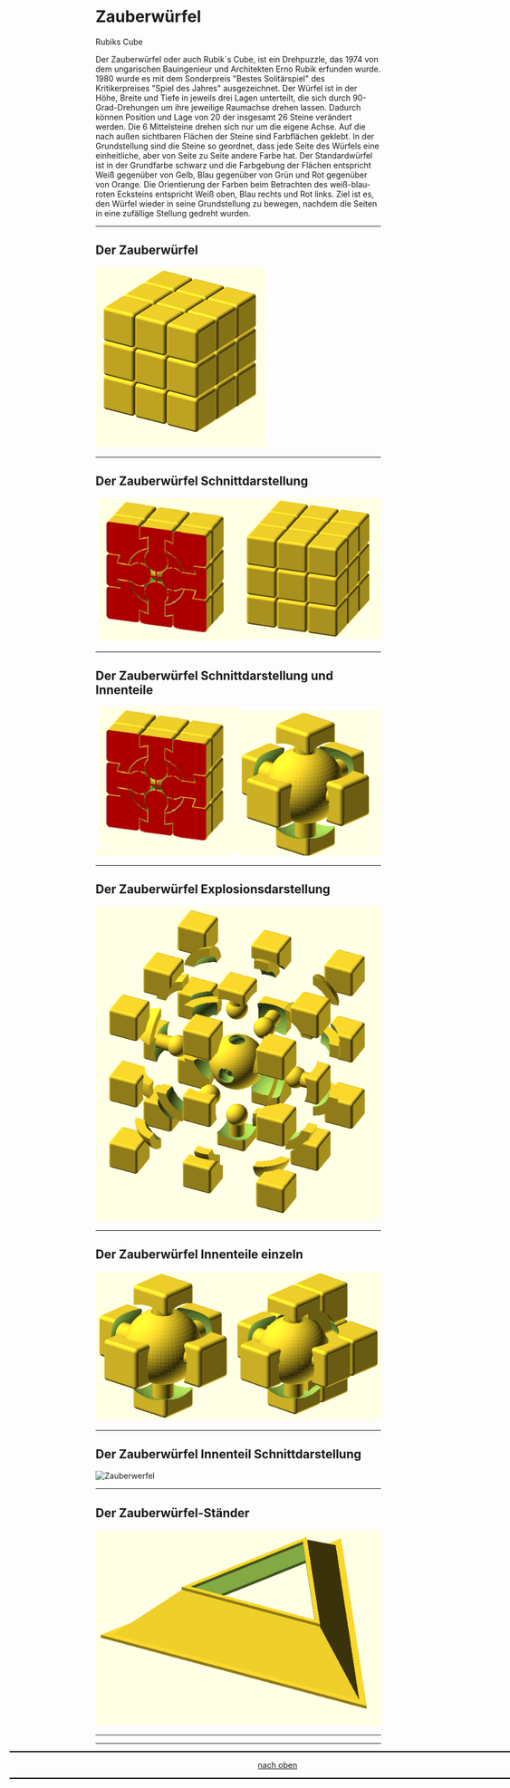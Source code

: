 <a name="oben"></a>

 

# Zauberwürfel
Rubiks Cube

Der Zauberwürfel oder auch Rubik´s Cube, ist ein Drehpuzzle, das 1974 von dem ungarischen Bauingenieur und Architekten Erno Rubik erfunden wurde. 1980 wurde es mit dem Sonderpreis "Bestes Solitärspiel" des Kritikerpreises "Spiel des Jahres" ausgezeichnet. Der Würfel ist in der Höhe, Breite und Tiefe in jeweils drei Lagen unterteilt, die sich durch 90-Grad-Drehungen um ihre jeweilige Raumachse drehen lassen. Dadurch können Position und Lage von 20 der insgesamt 26 Steine verändert werden. Die 6 Mittelsteine drehen sich nur um die eigene Achse. Auf die nach außen sichtbaren Flächen der Steine sind Farbflächen geklebt. In der Grundstellung sind die Steine so geordnet, dass jede Seite des Würfels eine einheitliche, aber von Seite zu Seite andere Farbe hat. Der Standardwürfel ist in der Grundfarbe schwarz und die Farbgebung der Flächen entspricht Weiß gegenüber von Gelb, Blau gegenüber von Grün und Rot gegenüber von Orange. Die Orientierung der Farben beim Betrachten des weiß-blau-roten Ecksteins entspricht Weiß oben, Blau rechts und Rot links. Ziel ist es, den Würfel wieder in seine Grundstellung zu bewegen, nachdem die Seiten in eine zufällige Stellung gedreht wurden.

---

## Der Zauberwürfel

![Zauberwerfel](/pic/zauberwuerfel.png)

---

## Der Zauberwürfel Schnittdarstellung

![Zauberwerfel](/pic/wuerfel.png)

---

## Der Zauberwürfel Schnittdarstellung und Innenteile

![Zauberwerfel](/pic/wuerfel3.png)

---

## Der Zauberwürfel Explosionsdarstellung

![Zauberwerfel](/pic/wuerfel1.png)

---

## Der Zauberwürfel Innenteile einzeln

![Zauberwerfel](/pic/wuerfel2.png)

---

## Der Zauberwürfel Innenteil Schnittdarstellung

![Zauberwerfel](/pic/zauberw%C3%BCrfelinnen.png)

---

## Der Zauberwürfel-Ständer

![Zauberwerfel](/pic/zauberwuerfelstaender.png)


---


<div style="position:absolute; left:2cm; ">   
<ol class="breadcrumb" style="border-top: 2px solid black;border-bottom:2px solid black; height: 45px; width: 900px;"> <p align="center"><a href="#oben">nach oben</a></p></ol>
</div> 

---



